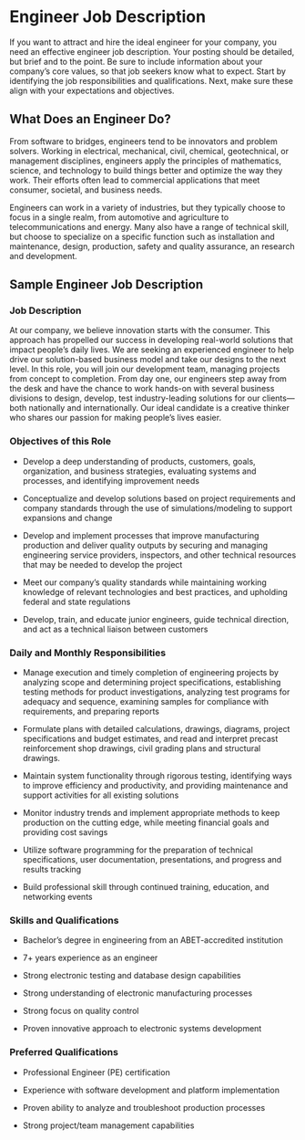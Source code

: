 # Engineer Job Description

If you want to attract and hire the ideal engineer for your company, you need an effective engineer job description. Your posting should be detailed, but brief and to the point. Be sure to include information about your company’s core values, so that job seekers know what to expect. Start by identifying the job responsibilities and qualifications. Next, make sure these align with your expectations and objectives.

## What Does an Engineer Do?

From software to bridges, engineers tend to be innovators and problem solvers. Working in electrical, mechanical, civil, chemical, geotechnical, or management disciplines, engineers apply the principles of mathematics, science, and technology to build things better and optimize the way they work. Their efforts often lead to commercial applications that meet consumer, societal, and business needs.

Engineers can work in a variety of industries, but they typically choose to focus in a single realm, from automotive and agriculture to telecommunications and energy. Many also have a range of technical skill, but choose to specialize on a specific function such as installation and maintenance, design, production, safety and quality assurance, an research and development.
## Sample Engineer Job Description

### Job Description

At our company, we believe innovation starts with the consumer. This approach has propelled our success in developing real-world solutions that impact people’s daily lives. We are seeking an experienced engineer to help drive our solution-based business model and take our designs to the next level. In this role, you will join our development team, managing projects from concept to completion. From day one, our engineers step away from the desk and have the chance to work hands-on with several business divisions to design, develop, test industry-leading solutions for our clients—both nationally and internationally. Our ideal candidate is a creative thinker who shares our passion for making people’s lives easier.

### Objectives of this Role

* Develop a deep understanding of products, customers, goals, organization, and business strategies, evaluating systems and processes, and identifying improvement needs

* Conceptualize and develop solutions based on project requirements and company standards through the use of simulations/modeling to support expansions and change

* Develop and implement processes that improve manufacturing production and deliver quality outputs by securing and managing engineering service providers, inspectors, and other technical resources that may be needed to develop the project

* Meet our company’s quality standards while maintaining working knowledge of relevant technologies and best practices, and upholding federal and state regulations

* Develop, train, and educate junior engineers, guide technical direction, and act as a technical liaison between customers

### Daily and Monthly Responsibilities

* Manage execution and timely completion of engineering projects by analyzing scope and determining project specifications, establishing testing methods for product investigations, analyzing test programs for adequacy and sequence, examining samples for compliance with requirements, and preparing reports

* Formulate plans with detailed calculations, drawings, diagrams, project specifications and budget estimates, and read and interpret precast reinforcement shop drawings, civil grading plans and structural drawings.

* Maintain system functionality through rigorous testing, identifying ways to improve efficiency and productivity, and providing maintenance and support activities for all existing solutions

* Monitor industry trends and implement appropriate methods to keep production on the cutting edge, while meeting financial goals and providing cost savings

* Utilize software programming for the preparation of technical specifications, user documentation, presentations, and progress and results tracking

* Build professional skill through continued training, education, and networking events

### Skills and Qualifications

* Bachelor’s degree in engineering from an ABET-accredited institution

* 7+ years experience as an engineer

* Strong electronic testing and database design capabilities

* Strong understanding of electronic manufacturing processes

* Strong focus on quality control

* Proven innovative approach to electronic systems development

### Preferred Qualifications

* Professional Engineer (PE) certification

* Experience with software development and platform implementation

* Proven ability to analyze and troubleshoot production processes

* Strong project/team management capabilities

